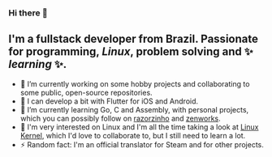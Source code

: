 ### Hi there 👋

## I'm a fullstack developer from Brazil. Passionate for programming, _Linux_, problem solving and ✨ _learning_ ✨.

- 🔭 I’m currently working on some hobby projects and collaborating to some public, open-source repositories.
- 📱 I can develop a bit with Flutter for iOS and Android.
- 🌱 I’m currently learning Go, C and Assembly, with personal projects, which you can possibly follow on [razorzinho](https://github.com/razorzinho) and [zenworks](https://github.com/zenworksbr).
- 👀 I'm very interested on Linux and I'm all the time taking a look at [Linux Kernel](https://github.com/torvalds/linux), which I'd love to collaborate to, but I still need to learn a lot.
- ⚡ Random fact: I'm an official translator for Steam and for other projects.
